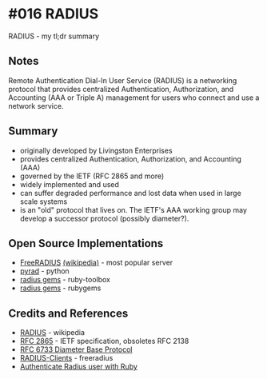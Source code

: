 # #016 RADIUS

RADIUS - my tl;dr summary

## Notes

Remote Authentication Dial-In User Service (RADIUS) is a networking protocol that provides centralized
Authentication, Authorization, and Accounting (AAA or Triple A) management for users who connect and use a network service.

## Summary

* originally developed by Livingston Enterprises
* provides centralized Authentication, Authorization, and Accounting (AAA)
* governed by the IETF (RFC 2865 and more)
* widely implemented and used
* can suffer degraded performance and lost data when used in large scale systems
* is an "old" protocol that lives on. The IETF's AAA working group may develop a successor protocol (possibly diameter?).

## Open Source Implementations

* [FreeRADIUS](http://freeradius.org/) [(wikipedia)](https://en.wikipedia.org/wiki/FreeRADIUS) - most popular server
* [pyrad](https://pypi.python.org/pypi/pyrad) - python
* [radius gems](https://www.ruby-toolbox.com/search?utf8=%E2%9C%93&q=radius) - ruby-toolbox
* [radius gems](https://rubygems.org/search?utf8=%E2%9C%93&query=radius) - rubygems

## Credits and References

* [RADIUS](https://en.wikipedia.org/wiki/RADIUS) - wikipedia
* [RFC 2865](https://tools.ietf.org/html/rfc2865) - IETF specification, obsoletes RFC 2138
* [RFC 6733 Diameter Base Protocol](https://tools.ietf.org/html/rfc6733)
* [RADIUS-Clients](http://wiki.freeradius.org/glossary/RADIUS-Clients) - freeradius
* [Authenticate Radius user with Ruby](http://stackoverflow.com/questions/32898184/authenticate-radius-user-with-ruby)
